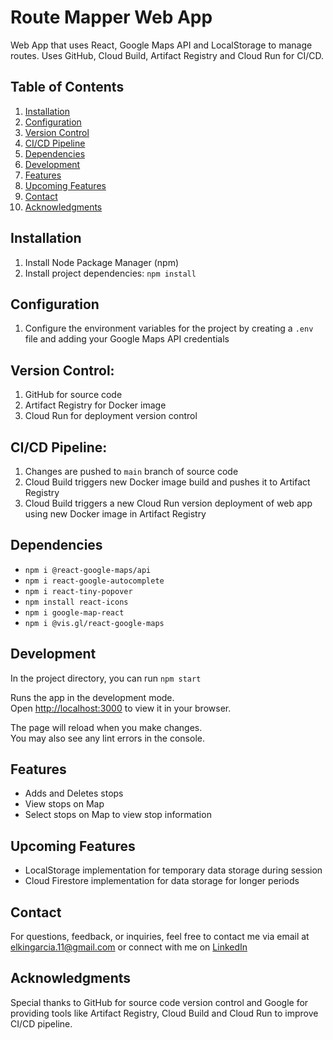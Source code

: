 # Route Mapper Web App
Web App that uses React, Google Maps API and LocalStorage to manage routes. Uses GitHub, Cloud Build, Artifact Registry and Cloud Run for CI/CD.

## Table of Contents

1. [Installation](#installation)
2. [Configuration](#configuration)
3. [Version Control](#version-control)
4. [CI/CD Pipeline](#ci-cd-pipeline)
5. [Dependencies](#dependencies)
6. [Development](#development)
7. [Features](#features)
7. [Upcoming Features](#upcoming-features)
8. [Contact](#contact)
8. [Acknowledgments](#acknowledgements)

## Installation

1. Install Node Package Manager (npm)
2. Install project dependencies: `npm install`
   
## Configuration

1. Configure the environment variables for the project by creating a `.env` file and adding your Google Maps API credentials
  
## Version Control:

1. GitHub for source code
2. Artifact Registry for Docker image
3. Cloud Run for deployment version control

## CI/CD Pipeline:

1. Changes are pushed to `main` branch of source code
2. Cloud Build triggers new Docker image build and pushes it to Artifact Registry
3. Cloud Build triggers a new Cloud Run version deployment of web app using new Docker image in Artifact Registry

## Dependencies

- `npm i @react-google-maps/api`
- `npm i react-google-autocomplete`
- `npm i react-tiny-popover`
- `npm install react-icons`
- `npm i google-map-react`
- `npm i @vis.gl/react-google-maps`

## Development

In the project directory, you can run `npm start`

Runs the app in the development mode.\
Open [http://localhost:3000](http://localhost:3000) to view it in your browser.

The page will reload when you make changes.\
You may also see any lint errors in the console.

## Features

- Adds and Deletes stops
- View stops on Map
- Select stops on Map to view stop information
  
## Upcoming Features

- LocalStorage implementation for temporary data storage during session
- Cloud Firestore implementation for data storage for longer periods

## Contact

For questions, feedback, or inquiries, feel free to contact me via email at elkingarcia.11@gmail.com or connect with me on [LinkedIn](https://www.linkedin.com/in/elkingarcia11/)

## Acknowledgments

Special thanks to GitHub for source code version control and Google for providing tools like Artifact Registry, Cloud Build and Cloud Run to improve CI/CD pipeline.
